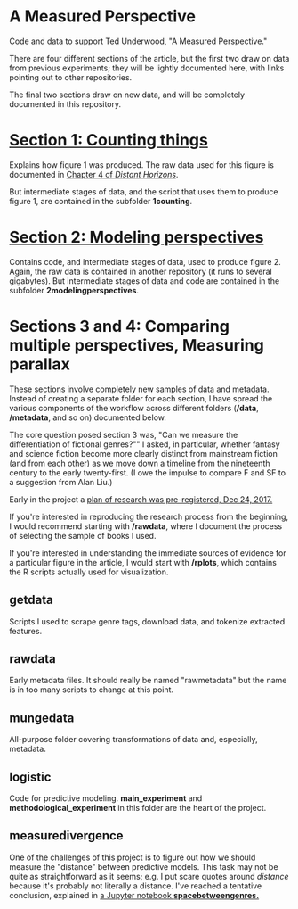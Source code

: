 A Measured Perspective
=========================

Code and data to support Ted Underwood, "A Measured Perspective."

There are four different sections of the article, but the first two draw on data from previous experiments; they will be lightly documented here, with links pointing out to other repositories.

The final two sections draw on new data, and will be completely documented in this repository.

[Section 1: Counting things](https://github.com/tedunderwood/measureperspective/tree/master/1counting)
==========================

Explains how figure 1 was produced. The raw data used for this figure is documented in [Chapter 4 of *Distant Horizons*](https://github.com/tedunderwood/horizon/tree/master/chapter4).

But intermediate stages of data, and the script that uses them to produce figure 1, are contained in the subfolder **1counting**.

[Section 2: Modeling perspectives](https://github.com/tedunderwood/measureperspective/tree/master/2modelingperspectives)
=================================

Contains code, and intermediate stages of data, used to produce figure 2. Again, the raw data is contained in another repository (it runs to several gigabytes). But intermediate stages of data and code are contained in the subfolder **2modelingperspectives**.

Sections 3 and 4: Comparing multiple perspectives, Measuring parallax
=====================================================================

These sections involve completely new samples of data and metadata. Instead of creating a separate folder for each section, I have spread the various components of the workflow across different folders (**/data**, **/metadata**, and so on) documented below.

The core question posed section 3 was, "Can we measure the differentiation of fictional genres?""
 I asked, in particular, whether fantasy and science fiction become more clearly distinct from mainstream fiction (and from each other) as we move down a timeline from the nineteenth century to the early twenty-first. (I owe the impulse to compare F and SF to a suggestion from Alan Liu.)

Early in the project a [plan of research was pre-registered, Dec 24, 2017.](https://osf.io/5b72w/register/5771ca429ad5a1020de2872e)

If you're interested in reproducing the research process from the beginning, I would recommend starting with **/rawdata**, where I document the process of selecting the sample of books I used.

If you're interested in understanding the immediate sources of evidence for a particular figure in the article, I would start with **/rplots**, which contains the R scripts actually used for visualization.

getdata
-------

Scripts I used to scrape genre tags, download data, and tokenize extracted features.

rawdata
-------

Early metadata files. It should really be named "rawmetadata" but the name is in too many scripts to change at this point.

mungedata
---------

All-purpose folder covering transformations of data and, especially, metadata.

logistic
--------

Code for predictive modeling. **main_experiment** and **methodological_experiment** in this folder are the heart of the project.

measuredivergence
-----------------

One of the challenges of this project is to figure out how we should measure the "distance" between predictive models. This task may not be quite as straightforward as it seems; e.g. I put scare quotes around *distance* because it's probably not literally a distance. I've reached a tentative conclusion, explained in [a Jupyter notebook **spacebetweengenres.**](https://github.com/tedunderwood/measureperspective/blob/master/measuredivergence/spacebetweengenres.ipynb)
